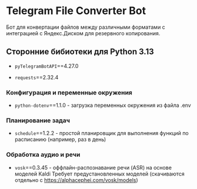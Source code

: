 # Telegram File Converter Bot

Бот для конвертации файлов между различными форматами с интеграцией с Яндекс.Диском для резервного копирования.

## Сторонние бибиотеки для Python 3.13

- `pyTelegramBotAPI`==4.27.0

- `requests`==2.32.4

### Конфигурация и переменные окружения
- `python-dotenv`==1.1.0 - загрузка переменных окружения из файла .env 

### Планирование задач

- `schedule`==1.2.2 - простой планировщик для выполнения функций по расписанию (например, раз в день)

### Обработка аудио и речи
- `vosk`==0.3.45 - оффлайн-распознавание речи (ASR) на основе моделей Kaldi
Требует предустановленных моделей (скачиваются отдельно с https://alphacephei.com/vosk/models)

